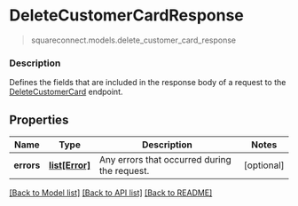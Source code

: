 # DeleteCustomerCardResponse
> squareconnect.models.delete_customer_card_response

### Description

Defines the fields that are included in the response body of a request to the [DeleteCustomerCard](#endpoint-deletecustomercard) endpoint.

## Properties
Name | Type | Description | Notes
------------ | ------------- | ------------- | -------------
**errors** | [**list[Error]**](Error.md) | Any errors that occurred during the request. | [optional]

[[Back to Model list]](../README.md#documentation-for-models) [[Back to API list]](../README.md#documentation-for-api-endpoints) [[Back to README]](../README.md)


